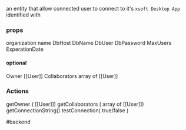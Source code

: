 an entity that allow connected user to connect to it's  `xsoft Desktop App`
identified with
### props
organization name
DbHost 
DbName 
DbUser
DbPassword
MaxUsers
ExperationDate
#### optional
Owner [[User]]
Collaborators array of [[User]]
### Actions
getOwner ( [[User]])
getCollaborators ( array of [[User]])
getConnectionString()
testConnection( true/false )

#backend